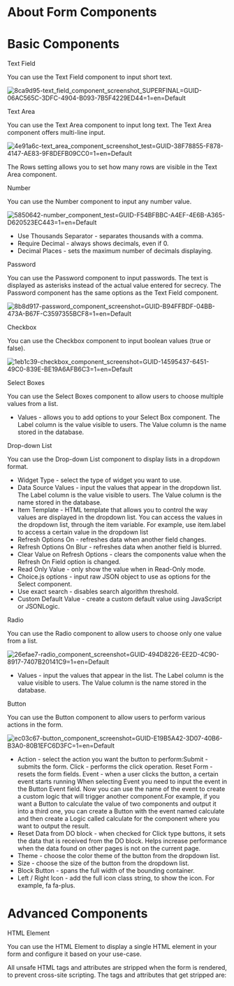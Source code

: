 ﻿# About Form Components

# Basic Components

Text Field

You can use the Text Field component to input short text.

![8ca9d95-text_field_component_screenshot_SUPERFINAL=GUID-06AC565C-3DFC-4904-B093-7B5F4229ED44=1=en=Default](/images/8ca9d95-text_field_component_screenshot_SUPERFINAL=GUID-06AC565C-3DFC-4904-B093-7B5F4229ED44=1=en=Default.png)

Text Area

You can use the Text Area component to input long text. The Text Area
                component offers multi-line input.

![4e91a6c-text_area_component_screenshot_test=GUID-38F78855-F878-4147-AE83-9F8DEFB09CC0=1=en=Default](/images/4e91a6c-text_area_component_screenshot_test=GUID-38F78855-F878-4147-AE83-9F8DEFB09CC0=1=en=Default.png)

The Rows setting allows you to set how many rows are visible in the Text
                    Area component.

Number

You can use the Number component to input any number value.

![5850642-number_component_test=GUID-F54BFBBC-A4EF-4E6B-A365-D620523EC443=1=en=Default](/images/5850642-number_component_test=GUID-F54BFBBC-A4EF-4E6B-A365-D620523EC443=1=en=Default.png)

* Use Thousands Separator - separates thousands with a comma.
* Require Decimal - always shows decimals, even if 0.
* Decimal Places - sets the maximum number of decimals displaying.

Password

You can use the Password component to input passwords. The text is displayed
                as asterisks instead of the actual value entered for secrecy. The Password
                component has the same options as the Text Field component.

![8b8d917-password_component_screenshot=GUID-B94FFBDF-04BB-473A-B67F-C3597355BCF8=1=en=Default](/images/8b8d917-password_component_screenshot=GUID-B94FFBDF-04BB-473A-B67F-C3597355BCF8=1=en=Default.png)

Checkbox

You can use the Checkbox component to input boolean values (true or
                false).

![1eb1c39-checkbox_component_screenshot=GUID-14595437-6451-49C0-839E-BE19A6AFB6C3=1=en=Default](/images/1eb1c39-checkbox_component_screenshot=GUID-14595437-6451-49C0-839E-BE19A6AFB6C3=1=en=Default.png)

Select Boxes

You can use the Select Boxes component to allow users to choose multiple
                values from a list.

* Values - allows you to add options to your Select Box component. The Label column is the value visible to users. The Value column is the name stored in the database.

Drop-down List

You can use the Drop-down List component to display lists in a dropdown
                format.

* Widget Type - select the type of widget you want to use.
* Data Source Values - input the values that appear in the dropdown list. The Label column is the value visible to users. The Value column is the name stored in the database.
* Item Template - HTML template that allows you to control the way values are displayed in the dropdown list. You can access the values in the dropdown list, through the item variable. For example, use item.label to access a certain value in the dropdown list
* Refresh Options On - refreshes data when another field changes.
* Refresh Options On Blur - refreshes data when another field is blurred.
* Clear Value on Refresh Options - clears the components value when the Refresh On Field option is changed.
* Read Only Value - only show the value when in Read-Only mode.
* Choice.js options - input raw JSON object to use as options for the Select component.
* Use exact search - disables search algorithm threshold.
* Custom Default Value - create a custom default value using JavaScript or JSONLogic.

Radio

You can use the Radio component to allow users to choose only one value from a
                list.

![26efae7-radio_component_screenshot=GUID-494D8226-EE2D-4C90-8917-7407B20141C9=1=en=Default](/images/26efae7-radio_component_screenshot=GUID-494D8226-EE2D-4C90-8917-7407B20141C9=1=en=Default.png)

* Values - input the values that appear in the list. The Label column is the value visible to users. The Value column is the name stored in the database.

Button

You can use the Button component to allow users to perform various actions in
                the form.

![ec03c67-button_component_screenshot=GUID-E19B5A42-3D07-40B6-B3A0-80B1EFC6D3FC=1=en=Default](/images/ec03c67-button_component_screenshot=GUID-E19B5A42-3D07-40B6-B3A0-80B1EFC6D3FC=1=en=Default.png)

* Action - select the action you want the button to perform:Submit - submits the form. Click - performs the click operation. Reset Form - resets the form fields. Event - when a user clicks the button, a certain event starts running When selecting Event you need to input the event in the Button Event field. Now you can use the name of the event to create a custom logic that will trigger another component.For example, if you want a Button to calculate the value of two components and output it into a third one, you can create a Button with the event named calculate and then create a Logic called calculate for the component where you want to output the result.
* Reset Data from DO block - when checked for Click type buttons, it sets the data that is received from the DO block. Helps increase performance when the data found on other pages is not on the current page.
* Theme - choose the color theme of the button from the dropdown list.
* Size - choose the size of the button from the dropdown list.
* Block Button - spans the full width of the bounding container.
* Left / Right Icon - add the full icon class string, to show the icon. For example, fa fa-plus.

# Advanced Components

HTML Element

You can use the HTML Element to display a single HTML element in your form and
                configure it based on your use-case.

All unsafe HTML tags
                and attributes are stripped when the form is rendered, to prevent cross-site
                scripting. The tags and attributes that get stripped are:
                    <script>, <embed>,
                    <style>, onmouseover, and
                    onload.

![d7eae2a-html_element_component_screenshot=GUID-AF20FD1E-0943-4317-A852-BDCB71BD54B7=1=en=Default](/images/d7eae2a-html_element_component_screenshot=GUID-AF20FD1E-0943-4317-A852-BDCB71BD54B7=1=en=Default.png)

* HTML Tag - The tag of the HTML Element.
* CSS Class - The CSS Class that can be added for this HTML Element. You can input multiple classes, by separating them with single spaces.
* Attributes - The attributes for the HTML Element. Only safe attributes are allowed, such as: src, href, and title.
* Content - the content of the HTML Element.
* Refresh On Change - re-renders the HTML Element whenever a value changes in the form.

To display images and PDF files inside Form Actions, you need to use the HTML
                    Element component. Check out the following tutorials:

* Displaying Images
* Displaying PDF files

Content

You can use the Content component to add information in your form, that is
                display-only. The value of the component is not submitted back to the server.

![3661120-content_component_screenshot=GUID-EDAEFC61-F8E0-467A-AB42-B623BD17A2C5=1=en=Default](/images/3661120-content_component_screenshot=GUID-EDAEFC61-F8E0-467A-AB42-B623BD17A2C5=1=en=Default.png)

* Refresh On Change - rerenders the Content component each time a value in the form changes.

Email

You can use the Email component to add a field for inputting email addresses.
                The Email component is similar to the Text Field component.

![fb38070-email_component_screenshot=GUID-33FD5AE3-05DF-46FB-84F0-94AFA0E0EBBC=1=en=Default](/images/fb38070-email_component_screenshot=GUID-33FD5AE3-05DF-46FB-84F0-94AFA0E0EBBC=1=en=Default.png)

Phone Number

You can use the Phone Number component to add a field for inputting phone
                numbers.

![3d14226-phone_number_component_screenshot=GUID-FA0E8296-A470-4A84-8F3C-2473333292C0=1=en=Default](/images/3d14226-phone_number_component_screenshot=GUID-FA0E8296-A470-4A84-8F3C-2473333292C0=1=en=Default.png)

* Input Mask - Provides a predefined format for the phone number. For the phone number field, the default format is (999) 999-9999.9 - numeric a - alphabetical \* - alphanumeric
* Input Mask Placeholder Char - You can use a character as a placeholder in the field.

The placeholder
                character gets replaced by a space if it is used inside the mask.

Date/Time

You can use the Date/Time component to input dates, times, or input both.

![5fdad6c-date_time_component_screenshot=GUID-F82FFAF7-B701-4926-AD3B-7E1CBAE2A26E=1=en=Default](/images/5fdad6c-date_time_component_screenshot=GUID-F82FFAF7-B701-4926-AD3B-7E1CBAE2A26E=1=en=Default.png)

* Format - the format used for displaying the datetime value.
* Enable Date Input - allows users to input dates for this field.
* Use Input to add moment.js for minDate - enables the user to use an input for minDate moment function, instead of a calendar.
* Use calendar to set minDate - enables the user to use a calendar to set the minDate.
* Use Input to add moment.js for maxDate - enables the user to use an input for maxDate moment function, instead of a calendar.
* Use calendar to set maxDate - enables to use a calendar to set the maxDate.
* Disable specific dates or dates by range - add dates that you want to ban. For example, 2027-08-11.
* Custom Disabled Dates - allows you to ban certain dates using a customized function.
* Disable weekends - allows you to ban weekends.
* Disable weekdays - allows you to ban weekdays.
* Enable Time Input - allows users to input time for this field.
* Hour Step Size - the number of hours to increment or decrement in the time picker.
* Minute Step Size - the number of minutes to increment or decrement in the time picker.
* 12 Hour Time (AM/PM) - displays time in 12 hour periods, using AM or PM.
* Default Date - sets the default value to a specific date using Moment.js functions. For example, moment().substract(10, 'days').

Day

You can use the Day component to ask for input for Day, Month,
                and Year, either through a number-type field or a select-type field.

![74aae66-day_component_screenshot=GUID-06F2672D-FC23-4796-BF1F-285CED3DAB0E=1=en=Default](/images/74aae66-day_component_screenshot=GUID-06F2672D-FC23-4796-BF1F-285CED3DAB0E=1=en=Default.png)

* Type / Type of input - choose to give input for Day, Month, or Year either by typing in a number or by selecting options from a dropdown list.

Minimum / Maximum Year - choose the minimum / maximum year that can be
                entered.

* Require Day - the Day field must be filled in before the form renders.
* Require Month - the Month field must be filled in before the form renders.
* Require Year - the Year field must be filled in before the form renders.
* Maximum / Minimum Day - choose a minimum / maximum day that can be entered. You can also use Moment.js functions. For example, you can use moment().add(10, 'days').

Time

You can use the Time component to input time in different formats.

![a68a15d-time_component_screenshot=GUID-B7ED13B7-4AD7-4A63-A286-BE754C13B065=1=en=Default](/images/a68a15d-time_component_screenshot=GUID-B7ED13B7-4AD7-4A63-A286-BE754C13B065=1=en=Default.png)

* Input Type - select the type of widget you would like to use for inputting time: HTML5 Time Input (users can choose the time from a given panel) or Text Input with Mask (users can manually input the time).

Currency

You can use the Currency component to display financial amounts using a
                certain currency. The component has an input mask that displays the currency icon
                and automatically adds commas based on the number that the user inputs. The
                component allows two decimal values.

![15f3bca-currency_component_screenshot=GUID-32B246F0-C0D3-4687-BAD6-6B81C74D1A9B=1=en=Default](/images/15f3bca-currency_component_screenshot=GUID-32B246F0-C0D3-4687-BAD6-6B81C74D1A9B=1=en=Default.png)

* Currency - choose a certain currency from the dropdown list.

PDF

You can use the PDF component to render PDF files within your form
                actions.

![pdf_component_persistence=GUID-9BF63A36-6740-4FA1-9A31-27EB18086372=1=en=Default](/images/pdf_component_persistence=GUID-9BF63A36-6740-4FA1-9A31-27EB18086372=1=en=Default.png)

File

You can use the File component to allow users to upload files to a form or
                download files from a form.

![d07775b-file_component_screenshot=GUID-EF4273B7-5BC6-4174-A426-BDBE22E7CE0C=1=en=Default](/images/d07775b-file_component_screenshot=GUID-EF4273B7-5BC6-4174-A426-BDBE22E7CE0C=1=en=Default.png)

* Modal Edit - opens a modal to edit the value of this component.
* Directory - places all the files uploaded in this component, in the directory specified. The string ,ust end with /.
* Upload Only - allows users only to upload files. The donload option will be unavailable, when checked.
* File Types - allows you to specify the file types, in order to classify the types of files that the user uploads. Recommended when a user uploads multiple types of files and you want the user to specify the type of each file uploaded.
* File Pattern - allows you to specify file extensions that will be allowed to upload. Other file extensions that are not specified, won't be uploded.
* File Minimum Size - sets the minimum size for the uploaded file.
* File Maximum Size - sets the maximum size for the uploaded file.

Survey

You can use the Survey component to allow users to answer multiple questions,
                by choosing only one value from a list.

![b32df39-survey_component_screenshot=GUID-A9E2D8CA-0494-4A40-9CC4-4BF9E29C7784=1=en=Default](/images/b32df39-survey_component_screenshot=GUID-A9E2D8CA-0494-4A40-9CC4-4BF9E29C7784=1=en=Default.png)

* Questions - add the questions that the users should answer.
* Values - add the options that the user can select per question.

# Layout components

Columns

You can use the Columns component to display other components in line,
                grouping them as columns.

![e5172ab-columns_component_screenshot=GUID-5A183DB2-7ADD-4257-B0D7-78882ED94213=1=en=Default](/images/e5172ab-columns_component_screenshot=GUID-5A183DB2-7ADD-4257-B0D7-78882ED94213=1=en=Default.png)

* Column Properties - add columns to the component and configure them, by adjusting their Width, Offset, Push and Pull properties. After configuring the columns' layout, you can drag and drop other components into the Columns component.
* Auto adjust columns - automatically adjusts columns if there are hidden nested components.

Panel

You can use the Panel component to group field components and add them in a
                named panel.

![00003b4-panel_component_screenshot=GUID-A29B667D-F06C-419F-B78B-82F914AABAFB=1=en=Default](/images/00003b4-panel_component_screenshot=GUID-A29B667D-F06C-419F-B78B-82F914AABAFB=1=en=Default.png)

* Theme - choose the theme of the panel from the dropdown list. The Bootstrap class is added to the wrapper div.
* Collapsible - allows you to collapse the panel.
* Initially Collapsed - the property is available only when Collapsible is checked. Collapses the panel when the form is loading.Table

You can use the Table component to create a table that holds other form
                components inside columns and rows.

![86d381f-table_component_Screenshot=GUID-D77CE39C-80CC-4D2A-8D27-776A2A9258B8=1=en=Default](/images/86d381f-table_component_Screenshot=GUID-D77CE39C-80CC-4D2A-8D27-776A2A9258B8=1=en=Default.png)

* Number of Rows / Columns - enter the numbers of rows and columns that you want to be displayed in the table
* Clone Row Components - clones the components inside rows and adds them in the remaining rows. You can use it when creating tables with multiple rows, that contain the same content.
* Cell Alignment- choose the horizontal alignment of the cells in the table.
* Striped - adds striped shading to rows.
* Bordered - adds visible borders to the table.
* Hover - highlights row when hovering the mouse over it.
* Condensed - condenses the size of the table.

Tabs

You can use the Tabs component to group components into tabs. When the form
                renders, you can view one tab at a time.

![30c5f94-tabs_component_Screenshot=GUID-EF4722F9-D644-4F85-9237-DEECEBA7DDA4=1=en=Default](/images/30c5f94-tabs_component_Screenshot=GUID-EF4722F9-D644-4F85-9237-DEECEBA7DDA4=1=en=Default.png)

The Tabs setting allows you to add, configure, reorder, and remove tabs.

# Data

Container

You can use the Container component to wrap a set of fields into an object
                with a container key. A Container with the key
                    financialPerformance submits as:

{
    data: {
    financialPerformance {
        grossProfitMargin: "0.83",
      netProfitMargin: "0.43"
      }
   }
}

![8e89461-container_component_updated_screenshot=GUID-A81CC0AC-BFB9-4932-AED1-4F78DF32F7D1=1=en=Default](/images/8e89461-container_component_updated_screenshot=GUID-A81CC0AC-BFB9-4932-AED1-4F78DF32F7D1=1=en=Default.png)

Data Grid

You can use the Data Grid component to add multiple components inline into a
                single grid. You can drag and drop multiple components in the Data Grid to
                match your use case. The Data Grid component allows you to add multiple
                duplicate fields inline and into a single grid.

![e10acdb-data_grid_component_screenshot=GUID-8A5BBC76-CEB5-4897-91BB-7BC80185A88E=1=en=Default](/images/e10acdb-data_grid_component_screenshot=GUID-8A5BBC76-CEB5-4897-91BB-7BC80185A88E=1=en=Default.png)

In the Form Renderer window, the rows inside the Data Grid component
                can be added or removed.

![4a2c64c-data_grid_rendered_screenshot=GUID-C6E329A4-2117-4C60-86AC-4434D6029EC8=1=en=Default](/images/4a2c64c-data_grid_rendered_screenshot=GUID-C6E329A4-2117-4C60-86AC-4434D6029EC8=1=en=Default.png)

* Disable Adding / Removing Rows - hides the buttons that allow adding or removing rows when the form renders.
* Allow Reorder - reorder rows by dragging and dropping them.
* Equal Column Width - makes the widths of columns equal.
* Enable Row Groups - allows separating rows into groups. Add groups, label them, select the rows for each group.
* Initialize Empty - the Data Grid will have no visible rows when initialized.

Edit Grid

You can use the Edit Grid component to display data in a table format. You can
                drag and drop multiple form components into the Edit Grid, to capture loads
                of data.

![7ece8f7-edit_grid_component_screenshot=GUID-51E0275E-6385-454E-AAA2-C0AD062DC8DA=1=en=Default](/images/7ece8f7-edit_grid_component_screenshot=GUID-51E0275E-6385-454E-AAA2-C0AD062DC8DA=1=en=Default.png)

When the form renders, you can add a duplicate of the Edit Grid, by clicking
                    Add Another.

![dfd0dc1-edit_grid_rendertime_screenshot=GUID-DAA1AB5C-369D-47FC-9815-2E3EF742CE3B=1=en=Default](/images/dfd0dc1-edit_grid_rendertime_screenshot=GUID-DAA1AB5C-369D-47FC-9815-2E3EF742CE3B=1=en=Default.png)

* Open First Row when Empty - opens the first row when the Edit Grid is empty.
* Disable Adding / Removing Rows - hides the buttons that allow adding or removing rows when the form renders.
* Header / Row / Footer Template - customize the grid using JavaScript.
* Add Another Text - changes the name of the Add Another button.
* Save Row Text - changes the text of the Save Row button.
* Remove Row Text - changes the text of the Remove Row button.

Comparison between grid control components

The table below compares the capabilities of the grid controls available in the Form
                Designer. The table also describes the recommended scenarios for using each grid
                control component: Data Grid and Edit Grid.

Legend: = Not available.

CapabilityData GridEdit GridRecommended scenariosDisplaying a small set of data that needs to be
                                    edited by the user (inline edit capability).Displaying a small set of data that needs to be
                                    edited by the user (sub-form inline edit capability).Recommended number of rowsNot more than 100 rows. Risk of performance
                                    reduction beyond recommended numbers.Not more than 100 rows. Risk of performance
                                    reduction beyond recommended numbers.Recommended number of columnsMaximum 7 columns for 100 rows. Risk of
                                    performance reduction.Maximum 7 columns for 100 rows. Risk of
                                    performance reduction.EditablePaginationSortableFilterableColumn resizable at runtimeRow groupingLogic & ConditionsExtensive customization using
                                    templatesGlobal search
